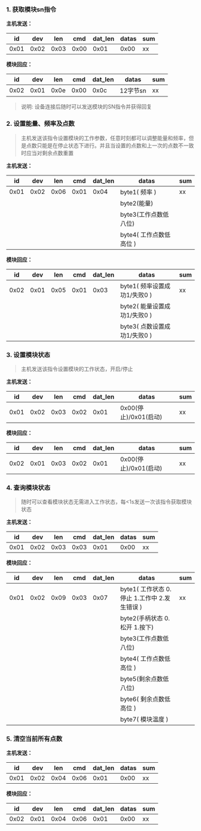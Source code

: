 ### 1. 获取模块sn指令
**主机发送：**

| id  | dev  |  len  | cmd  | dat_len  | datas  | sum  |
| ------------ | ------------ | ------------ | ------------ | ------------ | ------------ | ------------ |
|  0x01 | 0x02  | 0x03  | 0x00  | 0x01  | 0x00  | xx  |

**模块回应：**

| id  | dev  |  len  | cmd  | dat_len  | datas  | sum  |
| ------------ | ------------ | ------------ | ------------ | ------------ | ------------ | ------------ |
|  0x02 | 0x01  | 0x0e  | 0x00  | 0x0c  | 12字节sn  | xx  |

> 说明:
> 设备连接后随时可以发送模块的SN指令并获得回复


### 2. 设置能量、频率及点数
> 主机发送该指令设置模块的工作参数，任意时刻都可以调整能量和频率，但是点数只能是在停止状态下进行。并且当设置的点数和上一次的点数不一致时应当对剩余点数重置

**主机发送：** 

|  id | dev  | len  | cmd  | dat_len  | datas| sum   |
| ------------ | ------------ | ------------ | ------------ | ------------ | ------------ | ------------ |
| 0x01  | 0x02  | 0x06  | 0x01  | 0x04  | byte1( 频率 )   | xx |
|   |   |   |   |   | byte2(能量) ||
|   |   |   |   |   |  byte3(工作点数低八位)| |
|   |   |   |   |   |  byte4( 工作点数低高位 )||

**模块回应：**

 |id | dev  | len  | cmd  | dat_len  | datas| sum |
| ------------ | ------------ | ------------ | ------------ | ------------ | ------------ | ------------ |
| 0x02  | 0x01  | 0x05  | 0x01  | 0x03  | byte1( 频率设置成功1/失败0 )   | xx |
|   |   |   |   |   | byte2( 能量设置成功1/失败0 ) ||
|   |   |   |   |   |  byte3( 点数设置成功1/失败0 )||


### 3. 设置模块状态
> 主机发送该指令设置模块的工作状态，开启/停止

**主机发送：** 

|  id | dev  | len  | cmd  | dat_len  | datas| sum   |
| ------------ | ------------ | ------------ | ------------ | ------------ | ------------ | ------------ |
| 0x01  | 0x02  | 0x03  | 0x02  | 0x01  | 0x00(停止)/0x01(启动)   | xx |

**模块回应：**

|  id | dev  | len  | cmd  | dat_len  | datas| sum   |
| ------------ | ------------ | ------------ | ------------ | ------------ | ------------ | ------------ |
| 0x02  | 0x01  | 0x03  | 0x02  | 0x01  | 0x00(停止)/0x01(启动)   | xx |

### 4. 查询模块状态
> 随时可以查看模块状态无需进入工作状态，每<1s发送一次该指令获取模块状态

**主机发送：** 

|  id | dev  | len  | cmd  | dat_len  | datas| sum   |
| ------------ | ------------ | ------------ | ------------ | ------------ | ------------ | ------------ |
| 0x01  | 0x02  | 0x03  | 0x03  | 0x01  | 0x00   | xx |


**模块回应：**

|  id | dev  | len  | cmd  | dat_len  | datas| sum   |
| ------------ | ------------ | ------------ | ------------ | ------------ | ------------ | ------------ |
| 0x01  | 0x02  | 0x09  | 0x03  | 0x07  | byte1( 工作状态 0.停止 1.工作中 2.发生错误 )   | xx |
|   |   |   |   |   | byte2(手柄状态 0.松开 1.按下) ||
|   |   |   |   |   |  byte3(工作点数低八位)| |
|   |   |   |   |   |  byte4( 工作点数低高位 )||
|   |   |   |   |   |  byte5(剩余点数低八位)| |
|   |   |   |   |   |  byte6( 剩余点数低高位 )||
|   |   |   |   |   |  byte7( 模块温度 )||


### 5. 清空当前所有点数

**主机发送：** 

|  id | dev  | len  | cmd  | dat_len  | datas| sum   |
| ------------ | ------------ | ------------ | ------------ | ------------ | ------------ | ------------ |
| 0x01  | 0x02  | 0x04  | 0x06  | 0x01  | 0x00| xx |

**模块回应：**

|  id | dev  | len  | cmd  | dat_len  | datas| sum   |
| ------------ | ------------ | ------------ | ------------ | ------------ | ------------ | ------------ |
| 0x02  | 0x01  | 0x04  | 0x06  | 0x01  | 0x00 | xx |
